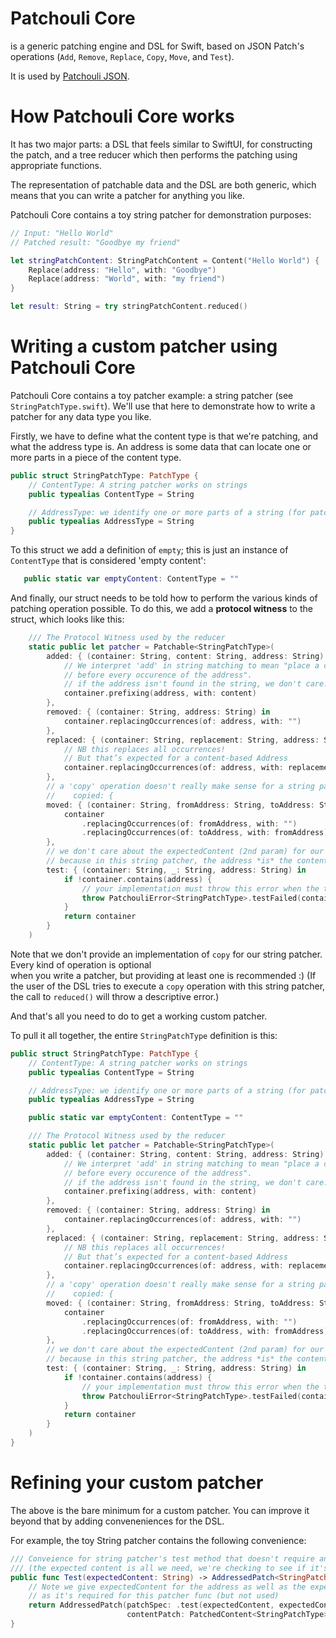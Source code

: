 # Patchouli Core

is a generic patching engine and DSL for Swift, based on JSON Patch's operations (`Add`, `Remove`, `Replace`, `Copy`, `Move`, and `Test`).

It is used by [Patchouli JSON](https://github.com/alexhunsley/patchouli-jsonpatch).

# How Patchouli Core works
It has two major parts: a DSL that feels similar to SwiftUI, for constructing the patch, and a tree reducer which then performs the patching using appropriate functions.

The representation of patchable data and the DSL are both generic, which means that you can write a patcher for anything you like.

Patchouli Core contains a toy string patcher for demonstration purposes:

```swift
// Input: "Hello World"
// Patched result: "Goodbye my friend"

let stringPatchContent: StringPatchContent = Content("Hello World") {
    Replace(address: "Hello", with: "Goodbye")
    Replace(address: "World", with: "my friend")
}

let result: String = try stringPatchContent.reduced()
```

# Writing a custom patcher using Patchouli Core

Patchouli Core contains a toy patcher example: a string patcher (see `StringPatchType.swift`). We'll use that here to demonstrate how to write a patcher for any data type you like.

Firstly, we have to define what the content type is that we're patching, and what the address type is. An address is some data that can locate one or more parts in a piece of the content type.

```swift
public struct StringPatchType: PatchType {
    // ContentType: A string patcher works on strings
    public typealias ContentType = String

    // AddressType: we identify one or more parts of a string (for patching) with a (sub)string.
    public typealias AddressType = String
}
```

To this struct we add a definition of `empty`; this is just an instance of `ContentType` that is considered 'empty content':

```swift
   public static var emptyContent: ContentType = ""
```

And finally, our struct needs to be told how to perform the various kinds of patching operation possible. To do this, we add a **protocol witness** to the struct, which looks like this:

```swift
    /// The Protocol Witness used by the reducer
    static public let patcher = Patchable<StringPatchType>(
        added: { (container: String, content: String, address: String) -> String in
            // We interpret 'add' in string matching to mean "place a copy of content
            // before every occurence of the address".
            // if the address isn't found in the string, we don't care.
            container.prefixing(address, with: content)
        },
        removed: { (container: String, address: String) in
            container.replacingOccurrences(of: address, with: "")
        },
        replaced: { (container: String, replacement: String, address: String) -> String in
            // NB this replaces all occurrences!
            // But that’s expected for a content-based Address
            container.replacingOccurrences(of: address, with: replacement)
        },
        // a 'copy' operation doesn't really make sense for a string pather, so we don't provide one
        //    copied: {
        moved: { (container: String, fromAddress: String, toAddress: String) -> String in
            container
                .replacingOccurrences(of: fromAddress, with: "")
                .replacingOccurrences(of: toAddress, with: fromAddress)
        },
        // we don't care about the expectedContent (2nd param) for our 'test' operation,
        // because in this string patcher, the address *is* the content
        test: { (container: String, _: String, address: String) in
            if !container.contains(address) {
                // your implementation must throw this error when the test operation has failed
                throw PatchouliError<StringPatchType>.testFailed(container, address, address)
            }
            return container
        }
    )
```

Note that we don't provide an implementation of `copy` for our string patcher. Every kind of operation is optional  
when you write a patcher, but providing at least one is recommended :)
(If the user of the DSL tries to execute a `copy` operation with this string patcher, the call to `reduced()` will throw a descriptive error.)

And that's all you need to do to get a working custom patcher.

To pull it all together, the entire `StringPatchType` definition is this:

```swift
public struct StringPatchType: PatchType {
    // ContentType: A string patcher works on strings
    public typealias ContentType = String

    // AddressType: we identify one or more parts of a string (for patching) with a (sub)string.
    public typealias AddressType = String

    public static var emptyContent: ContentType = ""

    /// The Protocol Witness used by the reducer
    static public let patcher = Patchable<StringPatchType>(
        added: { (container: String, content: String, address: String) -> String in
            // We interpret 'add' in string matching to mean "place a copy of content
            // before every occurence of the address".
            // if the address isn't found in the string, we don't care.
            container.prefixing(address, with: content)
        },
        removed: { (container: String, address: String) in
            container.replacingOccurrences(of: address, with: "")
        },
        replaced: { (container: String, replacement: String, address: String) -> String in
            // NB this replaces all occurrences!
            // But that’s expected for a content-based Address
            container.replacingOccurrences(of: address, with: replacement)
        },
        // a 'copy' operation doesn't really make sense for a string pather, so we don't provide one
        //    copied: {
        moved: { (container: String, fromAddress: String, toAddress: String) -> String in
            container
                .replacingOccurrences(of: fromAddress, with: "")
                .replacingOccurrences(of: toAddress, with: fromAddress)
        },
        // we don't care about the expectedContent (2nd param) for our 'test' operation,
        // because in this string patcher, the address *is* the content
        test: { (container: String, _: String, address: String) in
            if !container.contains(address) {
                // your implementation must throw this error when the test operation has failed
                throw PatchouliError<StringPatchType>.testFailed(container, address, address)
            }
            return container
        }
    )
}
```

# Refining your custom patcher

The above is the bare minimum for a custom patcher. You can improve it beyond that by adding conveneniences for the DSL.

For example, the toy String patcher contains the following convenience:

```swift
/// Conveience for string patcher's test method that doesn't require an address param
/// (the expected content is all we need, we're checking to see if it's in the string)
public func Test(expectedContent: String) -> AddressedPatch<StringPatchType> {
    // Note we give expectedContent for the address as well as the expectedContent,
    // as it's required for this patcher func (but not used)
    return AddressedPatch(patchSpec: .test(expectedContent, expectedContent),
                          contentPatch: PatchedContent<StringPatchType>(content: expectedContent))
}
```
